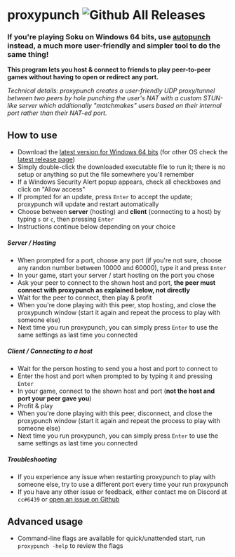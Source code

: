 # proxypunch ![Github All Releases](https://img.shields.io/github/downloads/delthas/proxypunch/total.svg?style=flat-square)

### If you're playing Soku on Windows 64 bits, use [autopunch](https://github.com/delthas/autopunch) instead, a much more user-friendly and simpler tool to do the same thing!

**This program lets you host & connect to friends to play peer-to-peer games without having to open or redirect any port.**

*Technical details: proxypunch creates a user-friendly UDP proxy/tunnel between two peers by hole punching the user's NAT with a custom STUN-like server which additionally "matchmakes" users based on their internal port rather than their NAT-ed port.*  

## How to use

- Download the [latest version for Windows 64 bits](https://github.com/delthas/proxypunch/releases/latest/download/proxypunch.win64.exe) (for other OS check the [latest release page](https://github.com/delthas/proxypunch/releases/latest/))
- Simply double-click the downloaded executable file to run it; there is no setup or anything so put the file somewhere you'll remember
- If a Windows Security Alert popup appears, check all checkboxes and click on "Allow access"
- If prompted for an update, press `Enter` to accept the update; proxypunch will update and restart automatically
- Choose between **server** (hosting) and **client** (connecting to a host) by typing `s` or `c`, then pressing `Enter`
- Instructions continue below depending on your choice

##### Server / Hosting

- When prompted for a port, choose any port (if you're not sure, choose any randon number between 10000 and 60000), type it and press `Enter`
- In your game, start your server / start hosting on the port you chose
- Ask your peer to connect to the shown host and port, **the peer must connect with proxypunch as explained below, not directly**
- Wait for the peer to connect, then play & profit
- When you're done playing with this peer, stop hosting, and close the proxypunch window (start it again and repeat the process to play with someone else)
- Next time you run proxypunch, you can simply press `Enter` to use the same settings as last time you connected

##### Client / Connecting to a host

- Wait for the person hosting to send you a host and port to connect to
- Enter the host and port when prompted to by typing it and pressing `Enter`
- In your game, connect to the shown host and port (**not the host and port your peer gave you**) 
- Profit & play
- When you're done playing with this peer, disconnect, and close the proxypunch window (start it again and repeat the process to play with someone else)
- Next time you run proxypunch, you can simply press `Enter` to use the same settings as last time you connected

##### Troubleshooting

- If you experience any issue when restarting proxypunch to play with someone else, try to use a different port every time your run proxypunch
- If you have any other issue or feedback, either contact me on Discord at `cc#6439` or [open an issue on Github](https://github.com/delthas/proxypunch/issues/new) 

## Advanced usage

- Command-line flags are available for quick/unattended start, run `proxypunch -help` to review the flags
